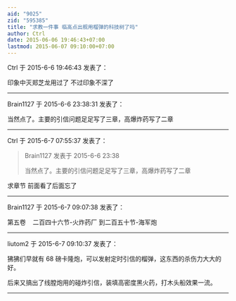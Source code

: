 ```yaml
---
aid: "9025"
zid: "595385"
title: "求教一件事 临高点出舰用榴弹的科技树了吗"
author: Ctrl
date: 2015-06-06 19:46:43+07:00
lastmod: 2015-06-07 09:10:00+07:00
---
```


Ctrl 于 2015-6-6 19:46:43 发表了：

印象中灭郑芝龙用过了 不过印象不深了

---

Brain1127 于 2015-6-6 23:38:31 发表了：

当然点了。主要的引信问题足足写了三章，高爆炸药写了二章

---

Ctrl 于 2015-6-7 07:55:37 发表了：

> Brain1127 发表于 2015-6-6 23:38
>
> 当然点了。主要的引信问题足足写了三章，高爆炸药写了二章

求章节 前面看了后面忘了

---

Brain1127 于 2015-6-7 09:07:38 发表了：

第五卷    二百四十六节-火炸药厂 到二百五十节-海军炮

---

liutom2 于 2015-6-7 09:10:37 发表了：

狒狒们早就有 68 磅卡隆炮，可以发射定时引信的榴弹，这东西的杀伤力大大的好。

后来又搞出了线膛炮用的碰炸引信，装填高密度黑火药，打木头船效果一流。

---
